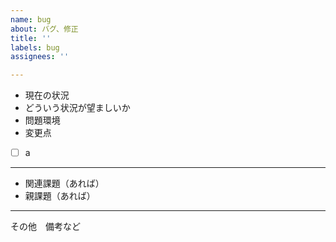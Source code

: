 ```yaml
---
name: bug
about: バグ、修正
title: ''
labels: bug
assignees: ''

---
```


- 現在の状況
- どういう状況が望ましいか
- 問題環境
- 変更点
  
- [ ] a
  
___
- 関連課題（あれば）
- 親課題（あれば）
___
その他　備考など
